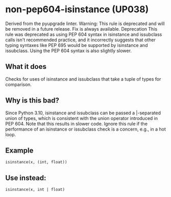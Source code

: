 # non-pep604-isinstance (UP038)
Derived from the pyupgrade linter.
Warning: This rule is deprecated and will be removed in a future release.
Fix is always available.
Deprecation
This rule was deprecated as using PEP 604 syntax in isinstance and issubclass calls
isn't recommended practice, and it incorrectly suggests that other typing syntaxes like PEP 695
would be supported by isinstance and issubclass. Using the PEP 604 syntax
is also slightly slower.
## What it does
Checks for uses of isinstance and issubclass that take a tuple
of types for comparison.
## Why is this bad?
Since Python 3.10, isinstance and issubclass can be passed a
|-separated union of types, which is consistent
with the union operator introduced in PEP 604.
Note that this results in slower code. Ignore this rule if the
performance of an isinstance or issubclass check is a
concern, e.g., in a hot loop.
## Example
```
isinstance(x, (int, float))
```
## Use instead:
```
isinstance(x, int | float)
```